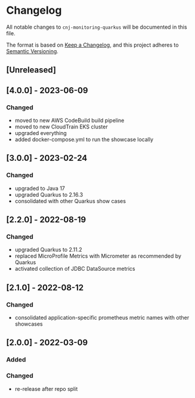 # Changelog

All notable changes to `cnj-monitoring-quarkus` will be documented in this file.

The format is based on [Keep a Changelog](https://keepachangelog.com/en/1.0.0/),
and this project adheres to [Semantic Versioning](https://semver.org/spec/v2.0.0.html).

## [Unreleased]

## [4.0.0] - 2023-06-09
### Changed
- moved to new AWS CodeBuild build pipeline
- moved to new CloudTrain EKS cluster
- upgraded everything
- added docker-compose.yml to run the showcase locally

## [3.0.0] - 2023-02-24
### Changed
- upgraded to Java 17
- upgraded Quarkus to 2.16.3
- consolidated with other Quarkus show cases

## [2.2.0] - 2022-08-19
### Changed
- upgraded Quarkus to 2.11.2 
- replaced MicroProfile Metrics with Micrometer as recommended by Quarkus
- activated collection of JDBC DataSource metrics

## [2.1.0] - 2022-08-12
### Changed
- consolidated application-specific prometheus metric names with other showcases

## [2.0.0] - 2022-03-09
### Added
### Changed
- re-release after repo split
